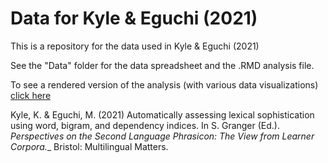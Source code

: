 # Data for Kyle & Eguchi (2021)

This is a repository for the data used in Kyle & Eguchi (2021)

See the "Data" folder for the data spreadsheet and the .RMD analysis file.

To see a rendered version of the analysis (with various data visualizations) [click here](https://htmlpreview.github.io/?https://github.com/kristopherkyle/dependency_bigrams_Kyle_Eguchi_2021/blob/main/data/Granger_chapter_11-20-2019_2.html)

Kyle, K. & Eguchi, M. (2021) Automatically assessing lexical sophistication using word, bigram, and dependency indices. In S. Granger (Ed.). _Perspectives on the Second Language Phrasicon: The View from Learner Corpora.__ Bristol: Multilingual Matters.

